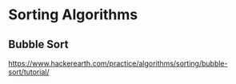 # Sorting Algorithms


## Bubble Sort

https://www.hackerearth.com/practice/algorithms/sorting/bubble-sort/tutorial/
